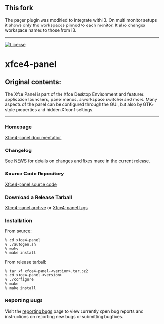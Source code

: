 ## This fork

The pager plugin was modified to integrate with i3. On multi monitor
setups it shows only the workspaces pinned to each monitor. It also
changes workspace names to those from i3.

---

[![License](https://img.shields.io/badge/License-GPL%20v2-blue.svg)](https://gitlab.xfce.org/xfce/xfce4-panel/-/blob/master/COPYING)

# xfce4-panel

## Original contents:

The Xfce Panel is part of the Xfce Desktop Environment and features
application launchers, panel menus, a workspace switcher and more. Many
aspects of the panel can be configured through the GUI, but also by GTK+
style properties and hidden Xfconf settings.

----

### Homepage

[Xfce4-panel documentation](https://docs.xfce.org/xfce/xfce4-panel/start)

### Changelog

See [NEWS](https://gitlab.xfce.org/xfce/xfce4-panel/-/blob/master/NEWS) for details on changes and fixes made in the current release.

### Source Code Repository

[Xfce4-panel source code](https://gitlab.xfce.org/xfce/xfce4-panel)

### Download a Release Tarball

[Xfce4-panel archive](https://archive.xfce.org/src/xfce/xfce4-panel)
    or
[Xfce4-panel tags](https://gitlab.xfce.org/xfce/xfce4-panel/-/tags)

### Installation

From source:

    % cd xfce4-panel
    % ./autogen.sh
    % make
    % make install

From release tarball:

    % tar xf xfce4-panel-<version>.tar.bz2
    % cd xfce4-panel-<version>
    % ./configure
    % make
    % make install

### Reporting Bugs

Visit the [reporting bugs](https://docs.xfce.org/xfce/xfce4-panel/bugs) page to view currently open bug reports and instructions on reporting new bugs or submitting bugfixes.

